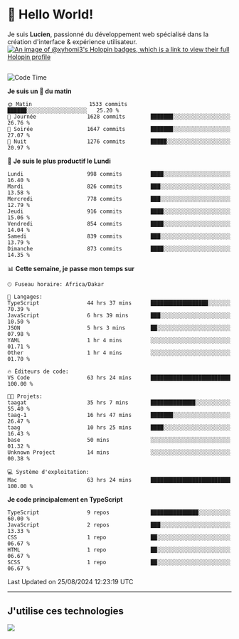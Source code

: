 # 👋 Hello World!

Je suis **Lucien**, passionné du développement web spécialisé dans la création d'interface & expérience utilisateur.
[![An image of @xyhomi3's Holopin badges, which is a link to view their full Holopin profile](https://holopin.me/xyhomi3)](https://holopin.io/@xyhomi3)

##

<!--START_SECTION:waka-->
![Code Time](http://img.shields.io/badge/Code%20Time-1%2C879%20hrs%2018%20mins-blue)

**Je suis un 🐤 du matin** 

```text
🌞 Matin                  1533 commits        ██████░░░░░░░░░░░░░░░░░░░   25.20 % 
🌆 Journée                1628 commits        ███████░░░░░░░░░░░░░░░░░░   26.76 % 
🌃 Soirée                 1647 commits        ███████░░░░░░░░░░░░░░░░░░   27.07 % 
🌙 Nuit                   1276 commits        █████░░░░░░░░░░░░░░░░░░░░   20.97 % 
```
📅 **Je suis le plus productif le Lundi** 

```text
Lundi                    998 commits         ████░░░░░░░░░░░░░░░░░░░░░   16.40 % 
Mardi                    826 commits         ███░░░░░░░░░░░░░░░░░░░░░░   13.58 % 
Mercredi                 778 commits         ███░░░░░░░░░░░░░░░░░░░░░░   12.79 % 
Jeudi                    916 commits         ████░░░░░░░░░░░░░░░░░░░░░   15.06 % 
Vendredi                 854 commits         ████░░░░░░░░░░░░░░░░░░░░░   14.04 % 
Samedi                   839 commits         ███░░░░░░░░░░░░░░░░░░░░░░   13.79 % 
Dimanche                 873 commits         ████░░░░░░░░░░░░░░░░░░░░░   14.35 % 
```


📊 **Cette semaine, je passe mon temps sur** 

```text
🕑︎ Fuseau horaire: Africa/Dakar

💬 Langages: 
TypeScript               44 hrs 37 mins      ██████████████████░░░░░░░   70.39 % 
JavaScript               6 hrs 39 mins       ███░░░░░░░░░░░░░░░░░░░░░░   10.50 % 
JSON                     5 hrs 3 mins        ██░░░░░░░░░░░░░░░░░░░░░░░   07.98 % 
YAML                     1 hr 4 mins         ░░░░░░░░░░░░░░░░░░░░░░░░░   01.71 % 
Other                    1 hr 4 mins         ░░░░░░░░░░░░░░░░░░░░░░░░░   01.70 % 

🔥 Éditeurs de code: 
VS Code                  63 hrs 24 mins      █████████████████████████   100.00 % 

🐱‍💻 Projets: 
taagat                   35 hrs 7 mins       ██████████████░░░░░░░░░░░   55.40 % 
taag-1                   16 hrs 47 mins      ███████░░░░░░░░░░░░░░░░░░   26.47 % 
taag                     10 hrs 25 mins      ████░░░░░░░░░░░░░░░░░░░░░   16.43 % 
base                     50 mins             ░░░░░░░░░░░░░░░░░░░░░░░░░   01.32 % 
Unknown Project          14 mins             ░░░░░░░░░░░░░░░░░░░░░░░░░   00.38 % 

💻 Système d'exploitation: 
Mac                      63 hrs 24 mins      █████████████████████████   100.00 % 
```

**Je code principalement en TypeScript** 

```text
TypeScript               9 repos             ███████████████░░░░░░░░░░   60.00 % 
JavaScript               2 repos             ███░░░░░░░░░░░░░░░░░░░░░░   13.33 % 
CSS                      1 repo              ██░░░░░░░░░░░░░░░░░░░░░░░   06.67 % 
HTML                     1 repo              ██░░░░░░░░░░░░░░░░░░░░░░░   06.67 % 
SCSS                     1 repo              ██░░░░░░░░░░░░░░░░░░░░░░░   06.67 % 
```




 Last Updated on 25/08/2024 12:23:19 UTC
<!--END_SECTION:waka-->
---

## J'utilise ces technologies

<p align="left">
  <a href="https://skillicons.dev">
    <img src="https://skillicons.dev/icons?i=ts,js,md,scss,tailwind,react,docker,express,astro,vite,nextjs,vercel,figma,ableton" />
  </a>
</p>

